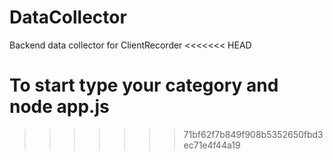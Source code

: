 DataCollector
=============

Backend data collector for ClientRecorder
<<<<<<< HEAD

To start type your category and node app.js
=======
>>>>>>> 71bf62f7b849f908b5352650fbd3ec71e4f44a19
